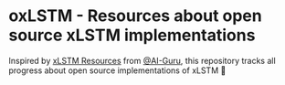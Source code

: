 # oxLSTM - Resources about open source xLSTM implementations

Inspired by [xLSTM Resources](https://github.com/AI-Guru/xlstm-resources) from [@AI-Guru](https://github.com/AI-Guru), this repository tracks all progress about open source implementations of xLSTM 🤗
